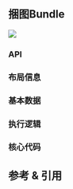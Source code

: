 ## 捆图Bundle

![](https://img.sz-p.cn/d3Layout-bundle.png)

### API



### 布局信息
### 基本数据
### 执行逻辑
### 核心代码

## 参考 & 引用
